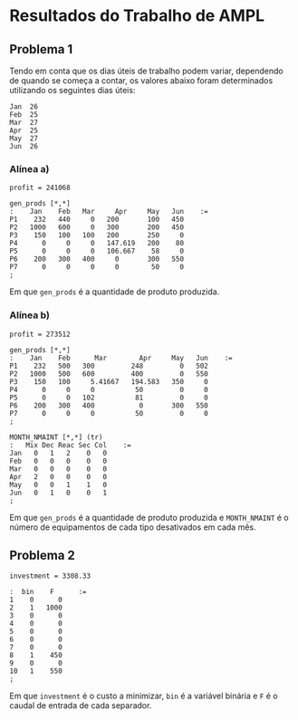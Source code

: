 
# Resultados do Trabalho de AMPL


## Problema 1

Tendo em conta que os dias úteis de trabalho podem variar, dependendo de quando se começa a contar, os valores abaixo foram determinados utilizando os seguintes dias úteis:

```
Jan  26
Feb  25
Mar  27
Apr  25
May  27
Jun  26

```

### Alínea a)

```
profit = 241068

gen_prods [*,*]
:    Jan    Feb   Mar     Apr     May   Jun    :=
P1    232   440     0   200       100   450
P2   1000   600     0   300       200   450
P3    150   100   100   200       250     0
P4      0     0     0   147.619   200    80
P5      0     0     0   106.667    58     0
P6    200   300   400     0       300   550
P7      0     0     0     0        50     0
;
```

Em que `gen_prods` é a quantidade de produto produzida.


### Alínea b)

```
profit = 273512

gen_prods [*,*]
:    Jan    Feb      Mar        Apr     May   Jun    :=
P1    232   500   300         248         0   502
P2   1000   500   600         400         0   550
P3    150   100     5.41667   194.583   350     0
P4      0     0     0          50         0     0
P5      0     0   102          81         0     0
P6    200   300   400           0       300   550
P7      0     0     0          50         0     0
;

MONTH_NMAINT [*,*] (tr)
:   Mix Dec Reac Sec Col    :=
Jan   0   1   2    0   0
Feb   0   0   0    0   0
Mar   0   0   0    0   0
Apr   2   0   0    0   0
May   0   0   1    1   0
Jun   0   1   0    0   1
;
```

Em que `gen_prods` é a quantidade de produto produzida e `MONTH_NMAINT` é o número de equipamentos de cada tipo desativados em cada mês.


## Problema 2

```
investment = 3308.33

:  bin    F      :=
1    0      0
2    1   1000
3    0      0
4    0      0
5    0      0
6    0      0
7    0      0
8    1    450
9    0      0
10   1    550
;
```

Em que `investment` é o custo a minimizar, `bin` é a variável binária e `F` é o caudal de entrada de cada separador.


